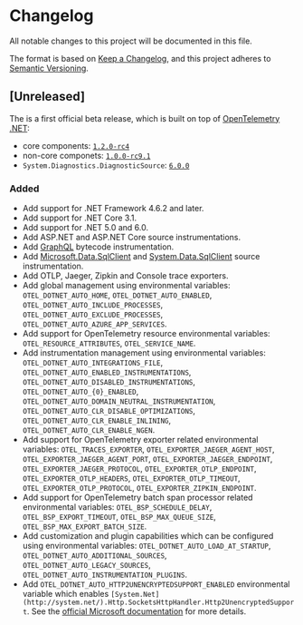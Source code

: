 # Changelog

All notable changes to this project will be documented in this file.

The format is based on [Keep a Changelog](https://keepachangelog.com/en/1.0.0/),
and this project adheres to [Semantic Versioning](https://semver.org/spec/v2.0.0.html).

## [Unreleased]

The is a first official beta release,
which is built on top of [OpenTelemetry .NET](https://github.com/open-telemetry/opentelemetry-dotnet):

- core components: [`1.2.0-rc4`](https://github.com/open-telemetry/opentelemetry-dotnet/releases/tag/core-1.2.0-rc4)
- non-core componets: [`1.0.0-rc9.1`](https://github.com/open-telemetry/opentelemetry-dotnet/releases/tag/1.0.0-rc9.1)
- `System.Diagnostics.DiagnosticSource`: [`6.0.0`](https://www.nuget.org/packages/System.Diagnostics.DiagnosticSource/6.0.0)

### Added

- Add support for .NET Framework 4.6.2 and later.
- Add support for .NET Core 3.1.
- Add support for .NET 5.0 and 6.0.
- Add ASP.NET and ASP.NET Core source instrumentations.
- Add [GraphQL](https://www.nuget.org/packages/GraphQL/) bytecode instrumentation.
- Add [Microsoft.Data.SqlClient](https://www.nuget.org/packages/Microsoft.Data.SqlClient)
  and [System.Data.SqlClient](https://www.nuget.org/packages/System.Data.SqlClient)
  source instrumentation.
- Add OTLP, Jaeger, Zipkin and Console trace exporters.
- Add global management using environmental  variables:
  `OTEL_DOTNET_AUTO_HOME`, `OTEL_DOTNET_AUTO_ENABLED`,
  `OTEL_DOTNET_AUTO_INCLUDE_PROCESSES`, `OTEL_DOTNET_AUTO_EXCLUDE_PROCESSES`,
  `OTEL_DOTNET_AUTO_AZURE_APP_SERVICES`.
- Add support for OpenTelemetry resource environmental  variables:
  `OTEL_RESOURCE_ATTRIBUTES`, `OTEL_SERVICE_NAME`.
- Add instrumentation management using environmental  variables:
  `OTEL_DOTNET_AUTO_INTEGRATIONS_FILE`, `OTEL_DOTNET_AUTO_ENABLED_INSTRUMENTATIONS`,
  `OTEL_DOTNET_AUTO_DISABLED_INSTRUMENTATIONS`,
  `OTEL_DOTNET_AUTO_{0}_ENABLED`,
  `OTEL_DOTNET_AUTO_DOMAIN_NEUTRAL_INSTRUMENTATION`,
  `OTEL_DOTNET_AUTO_CLR_DISABLE_OPTIMIZATIONS`,
  `OTEL_DOTNET_AUTO_CLR_ENABLE_INLINING`,
  `OTEL_DOTNET_AUTO_CLR_ENABLE_NGEN`.
- Add support for OpenTelemetry exporter related environmental  variables:
  `OTEL_TRACES_EXPORTER`,
  `OTEL_EXPORTER_JAEGER_AGENT_HOST`, `OTEL_EXPORTER_JAEGER_AGENT_PORT`,
  `OTEL_EXPORTER_JAEGER_ENDPOINT`,
  `OTEL_EXPORTER_JAEGER_PROTOCOL`,
  `OTEL_EXPORTER_OTLP_ENDPOINT`,
  `OTEL_EXPORTER_OTLP_HEADERS`,
  `OTEL_EXPORTER_OTLP_TIMEOUT`,
  `OTEL_EXPORTER_OTLP_PROTOCOL`,
  `OTEL_EXPORTER_ZIPKIN_ENDPOINT`.
- Add support for OpenTelemetry batch span processor related environmental  variables:
  `OTEL_BSP_SCHEDULE_DELAY`,
  `OTEL_BSP_EXPORT_TIMEOUT`,
  `OTEL_BSP_MAX_QUEUE_SIZE`,
  `OTEL_BSP_MAX_EXPORT_BATCH_SIZE`.
- Add customization and plugin capabilities which can be configured
  using environmental  variables:
  `OTEL_DOTNET_AUTO_LOAD_AT_STARTUP`,
  `OTEL_DOTNET_AUTO_ADDITIONAL_SOURCES`,
  `OTEL_DOTNET_AUTO_LEGACY_SOURCES`,
  `OTEL_DOTNET_AUTO_INSTRUMENTATION_PLUGINS`.
- Add `OTEL_DOTNET_AUTO_HTTP2UNENCRYPTEDSUPPORT_ENABLED` environmental  variable
  which enables `[System.Net](http://system.net/).Http.SocketsHttpHandler.Http2UnencryptedSupport`.
  See the [official Microsoft documentation](https://docs.microsoft.com/en-us/aspnet/core/grpc/troubleshoot?view=aspnetcore-6.0#call-insecure-grpc-services-with-net-core-client)
  for more details.
